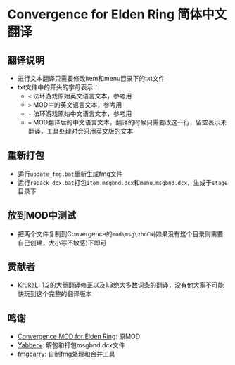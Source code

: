 # Convergence for Elden Ring 简体中文翻译

## 翻译说明
* 进行文本翻译只需要修改item和menu目录下的txt文件
* txt文件中的开头的字母表示：
  * `<` 法环游戏原始英文语言文本，参考用
  * `>` MOD中的英文语言文本，参考用
  * `-` 法环游戏原始中文语言文本，参考用
  * `=` MOD翻译后的中文语言文本，翻译的时候只需要改这一行，留空表示未翻译，工具处理时会采用英文版的文本

## 重新打包
* 运行`update_fmg.bat`重新生成fmg文件
* 运行`repack_dcx.bat`打包`item.msgbnd.dcx`和`menu.msgbnd.dcx`，生成于`stage`目录下

## 放到MOD中测试
* 把两个文件复制到Convergence的`mod\msg\zhoCN`(如果没有这个目录则需要自己创建，大小写不敏感)下即可

## 贡献者
* [KrukaL](https://github.com/KrukaL): 1.2的大量翻译修正以及1.3绝大多数词条的翻译，没有他大家不可能快玩到这个完整的翻译版本

## 鸣谢
* [Convergence MOD for Elden Ring](https://www.nexusmods.com/eldenring/mods/3419): 原MOD
* [Yabber+](https://github.com/sekirodubi/YabberPlus): 解包和打包msgbnd.dcx文件
* [fmgcarry](https://github.com/soarqin/fmgcarry): 自制fmg处理和合并工具
